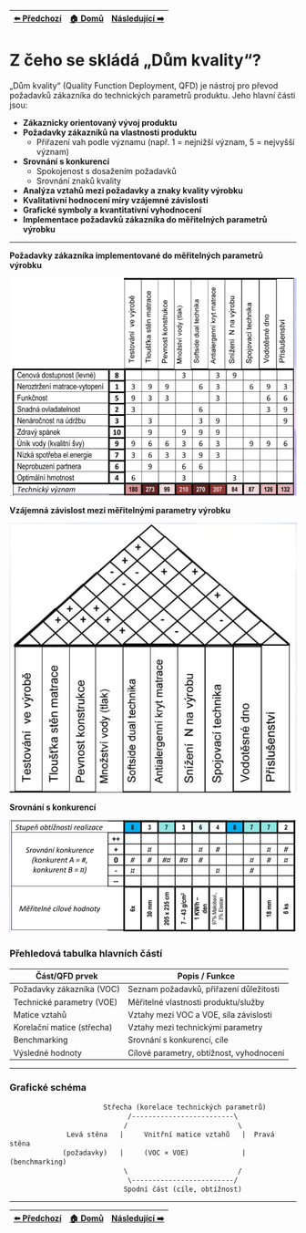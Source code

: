 <div align="center">

| [⬅️ Předchozí](otazka_25.md) | [🏠 Domů](../../README.md) | [Následující ➡️](otazka_27.md) |
|:-------------------------:|:---------------------------:|:-----------------------------:|

</div>

# Z čeho se skládá „Dům kvality“?

„Dům kvality“ (Quality Function Deployment, QFD) je nástroj pro převod požadavků zákazníka do technických parametrů produktu. Jeho hlavní části jsou:

- **Zákaznicky orientovaný vývoj produktu**
- **Požadavky zákazníků na vlastnosti produktu**  
    - Přiřazení vah podle významu (např. 1 = nejnižší význam, 5 = nejvyšší význam)
- **Srovnání s konkurencí**
    - Spokojenost s dosažením požadavků
    - Srovnání znaků kvality
- **Analýza vztahů mezi požadavky a znaky kvality výrobku**
- **Kvalitativní hodnocení míry vzájemné závislosti**
- **Grafické symboly a kvantitativní vyhodnocení**
- **Implementace požadavků zákazníka do měřitelných parametrů výrobku**

---
**Požadavky zákazníka implementované do měřitelných parametrů výrobku**

![](../../obr\pozadavky_zakaznika.png)

**Vzájemná závislost mezi měřitelnými parametry výrobku**

![](../../obr\zavislost.png)

**Srovnání s konkurencí**

![](../../obr\srovnani.png)

### Přehledová tabulka hlavních částí

| Část/QFD prvek                  | Popis / Funkce                                      |
|----------------------------------|-----------------------------------------------------|
| Požadavky zákazníka (VOC)        | Seznam požadavků, přiřazení důležitosti             |
| Technické parametry (VOE)        | Měřitelné vlastnosti produktu/služby                |
| Matice vztahů                    | Vztahy mezi VOC a VOE, síla závislosti              |
| Korelační matice (střecha)       | Vztahy mezi technickými parametry                   |
| Benchmarking                     | Srovnání s konkurencí, cíle                         |
| Výsledné hodnoty                 | Cílové parametry, obtížnost, vyhodnocení            |

---

### Grafické schéma

```
                       Střecha (korelace technických parametrů)
                             /-------------------------\
                            /                           \
              Levá stěna   |     Vnitřní matice vztahů   |  Pravá stěna
             (požadavky)   |     (VOC × VOE)             |  (benchmarking)
                            \                           /
                             \-------------------------/
                            Spodní část (cíle, obtížnost)
```

---

<div align="center">

| [⬅️ Předchozí](otazka_25.md) | [🏠 Domů](../../README.md) | [Následující ➡️](otazka_27.md) |
|:-------------------------:|:---------------------------:|:-----------------------------:|

</div>